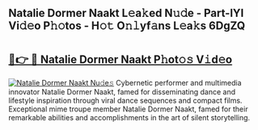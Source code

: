 ## Natalie Dormer Naakt L𝚎a𝚔ed N𝚞𝚍e - Part-lYI Vi𝚍𝚎o P𝚑𝚘tos - H𝚘𝚝 O𝚗𝚕yf𝚊ns L𝚎a𝚔s 6DgZQ

# <h2><a href="http://kf8h45h.oniu.top/?m=Natalie+Dormer+Naakt">🔗👉 🔴 Natalie Dormer Naakt P𝚑ot𝚘𝚜 V𝚒d𝚎o</a></h2>

[![Natalie Dormer Naakt Nu𝚍e𝚜](https://i.imgur.com/0qMVB7G.gif)](http://kf8h45h.oniu.top/?m=Natalie+Dormer+Naakt)
Cybernetic performer and multimedia innovator Natalie Dormer Naakt, famed for disseminating dance and lifestyle inspiration through viral dance sequences and compact films. Exceptional mime troupe member Natalie Dormer Naakt, famed for their remarkable abilities and accomplishments in the art of silent storytelling.  
